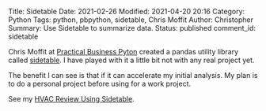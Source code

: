Title: Sidetable
Date: 2021-02-26
Modified: 2021-04-20 20:16
Category: Python
Tags: python, pbpython, sidetable, Chris Moffit
Author: Christopher
Summary: Use Sidetable to summarize data.
Status: published
comment_id: sidetable

Chris Moffit at [Practical Business Pyton](https://pbpython.com) created a
pandas utility library called [sidetable](https://pbpython.com/sidetable.html).
I have played with it a little bit not with any real project yet.

The benefit I can see is that if it can accelerate my initial analysis.
My plan is to do a personal project before using for a work project.

See my
[HVAC Review Using Sidetable]({filename}2021-04-11-hvac_review.ipynb).